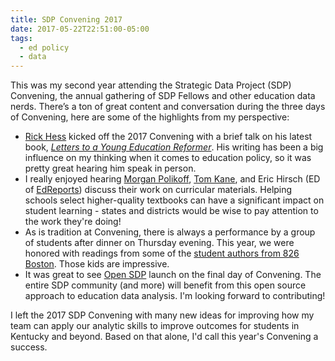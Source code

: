 ```yaml
---
title: SDP Convening 2017
date: 2017-05-22T22:51:00-05:00
tags: 
  - ed policy
  - data
---
```


This was my second year attending the Strategic Data Project (SDP) Convening, the annual gathering of SDP Fellows and other education data nerds. There’s a ton of great content and conversation during the three days of Convening, here are some of the highlights from my perspective:


- [Rick Hess](http://www.twitter.com/rickhess99) kicked off the 2017 Convening with a brief talk on his latest book, *[Letters to a Young Education Reformer](https://www.amazon.com/Letters-Education-Reformer-Educational-Innovations/dp/1682530221)*. His writing has been a big influence on my thinking when it comes to education policy, so it was pretty great hearing him speak in person. 
- I really enjoyed hearing [Morgan Polikoff](http://www.twitter.com/mpolikoff), [Tom Kane](https://www.gse.harvard.edu/faculty/thomas-kane), and Eric Hirsch (ED of [EdReports](http://www.edreports.org)) discuss their work on curricular materials. Helping schools select higher-quality textbooks can have a significant impact on student learning - states and districts would be wise to pay attention to the work they're doing!
- As is tradition at Convening, there is always a performance by a group of students after dinner on Thursday evening. This year, we were honored with readings from some of the [student authors from 826 Boston](http://www.826boston.org). Those kids are impressive.
- It was great to see [Open SDP](http://opensdp.github.io) launch on the final day of Convening. The entire SDP community (and more) will benefit from this open source approach to education data analysis. I'm looking forward to contributing! 

I left the 2017 SDP Convening with many new ideas for improving how my team can apply our analytic skills to improve outcomes for students in Kentucky and beyond. Based on that alone, I'd call this year's Convening a success.